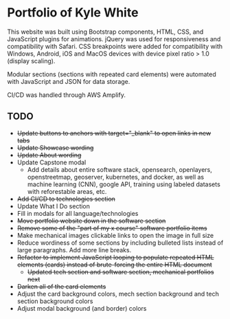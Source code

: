 # Portfolio of Kyle White
This website was built using Bootstrap components, HTML, CSS, and JavaScript plugins for animations. jQuery was used for responsiveness and compatibility with Safari. CSS breakpoints were added for compatibility with Windows, Android, iOS and MacOS devices with device pixel ratio > 1.0 (display scaling). 

Modular sections (sections with repeated card elements) were automated with JavaScript and JSON for data storage. 

CI/CD was handled through AWS Amplify.

## TODO

- ~~Update buttons to anchors with target="_blank" to open links in new tabs~~
- ~~Update Showcase wording~~
- ~~Update About wording~~
- Update Capstone modal
	- Add details about entire software stack, opensearch, openlayers, openstreetmap, geoserver, kubernetes, and docker, as well as machine learning (CNN), google API, training using labeled datasets with reforestable areas, etc.
- ~~Add CI/CD to technologies section~~
- Update What I Do section
- Fill in modals for all language/technologies
- ~~Move portfolio website down in the software section~~
- ~~Remove some of the "part of my x course" software portfolio items~~
- Make mechanical images clickable links to open the image in full size
- Reduce wordiness of some sections by including bulleted lists instead of large paragraphs. Add more line breaks.
- ~~Refactor to implement JavaScript looping to populate repeated HTML elements (cards) instead of brute-forcing the entire HTML document~~
	- ~~Updated tech section and software section, mechanical portfolios next~~
- ~~Darken all of the card elements~~
- Adjust the card background colors, mech section background and tech section background colors
- Adjust modal background (and border) colors